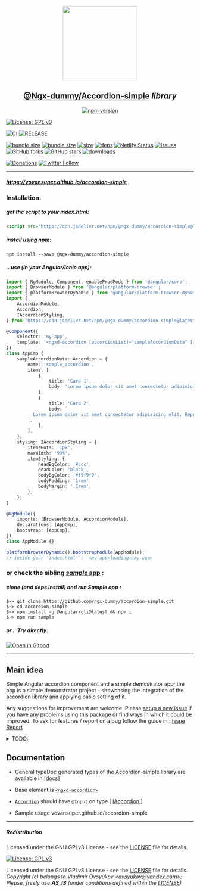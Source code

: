<center>
  <a href="https://www.npmjs.com/package/@ngx-dummy/accordion-simple" target="_blank">
    <p align="center">
      <img src="https://avatars3.githubusercontent.com/u/62136587?s=400&u=4580be0183d1496d982253d3a0d803de82465626&v=4" width="200" height="200" />
    </p>
  </a>
  <h2 align="center"><b style="color: teal;"><a href="https://www.npmjs.com/package/@ngx-dummy/accordion-simple" target="_blank">@Ngx-dummy/Accordion-simple</a></b> <i>library</i></h2>

[![npm version](https://badge.fury.io/js/%40ngx-dummy%2Faccordion-simple.png)](https://badge.fury.io/js/%40ngx-dummy%2Faccordion-simple)

</center>

[![License: GPL v3](https://img.shields.io/badge/License-GPLv3-blue.svg)](LICENSE)

<!-- ![NPM Deploy](https://github.com/VovanSuper/accordion-simple/workflows/npm-deploy/badge.svg)
![Github Pages Deploy](https://github.com/VovanSuper/accordion-simple/workflows/ghp-deploy/badge.svg) -->

![CI](https://github.com/VovanSuper/accordion-simple/workflows/CI/badge.svg)
![RELEASE](https://github.com/VovanSuper/accordion-simple/workflows/RELEASE/badge.svg)

[![bundle size](https://badgen.net/bundlephobia/minzip/@ngx-dummy/accordion-simple)](https://bundlephobia.com/result?p=@ngx-dummy/accordion-simple)
[![bundle size](https://badgen.net/bundlephobia/min/@ngx-dummy/accordion-simple)](https://bundlephobia.com/result?p=@ngx-dummy/accordion-simple)
[![size](https://badgen.net/packagephobia/publish/@ngx-dummy/accordion-simple)](https://bundlephobia.com/result?p=ngx-dummy/accordion-simple)
[![deps](https://david-dm.org/ngx-dummy/accordion-simple.svg)](https://david-dm.org/ngx-dummy/accordion-simpe)
[![Netlify Status](https://api.netlify.com/api/v1/badges/f5233cc1-3156-4033-9d43-5db2b6cd351b/deploy-status)](https://accordion-simple-tester.netlify.app/)
[![Issues](https://img.shields.io/github/issues/vovansuper/accordion-simple)](https://github.com/VovanSuper/accordion-simple/issues)
[![GitHub forks](https://img.shields.io/github/forks/ngx-dummy/accordion-simple.svg?style=social&label=Fork)](https://github.com/ngx-dummy/accordion-simple/fork)
[![GitHub stars](https://img.shields.io/github/stars/ngx-dummy/accordion-simple.svg?style=social&label=Star)](https://github.com/ngx-dummy/accordion-simple)
[![downloads](https://data.jsdelivr.com/v1/package/npm/@ngx-dummy/accordion-simple/badge)](https://www.jsdelivr.com/package/npm/@ngx-dummy/accordion-simple)

[![Donations](https://img.shields.io/badge/Donate-PayPal-green.svg)](https://paypal.me/ovsyukov)
[![Twitter Follow](https://img.shields.io/twitter/follow/OvsyukovV.svg?style=social)](https://twitter.com/OvsyukovV)

---

##### https://vovansuper.github.io/accordion-simple

### Installation:

##### get the script to your _index.html_:

```html
<script src="https://cdn.jsdelivr.net/npm/@ngx-dummy/accordion-simple@latest/bundles/ngx-dummy-accordion-simple.umd.js"></script>
```

##### install using **npm**:

```shell
npm install --save @ngx-dummy/accordion-simple
```

##### .. use (_in your Angular/Ionic app_):

```typescript
import { NgModule, Component, enableProdMode } from '@angular/core';
import { BrowserModule } from '@angular/platform-browser';
import { platformBrowserDynamic } from '@angular/platform-browser-dynamic';
import {
	AccordionModule,
	Accordion,
	IAccordionStyling,
} from 'https://cdn.jsdelivr.net/npm/@ngx-dummy/accordion-simple@latest/bundles/ngx-dummy-accordion-simple.umd.min.js';

@Component({
	selector: 'my-app',
	template: '<ngxd-accordion [accordionList]="sampleAccordionData" [accordionStyling]="styling"></ngxd-accordion>',
})
class AppCmp {
	sampleAccordionData: Accordion = {
		name: 'sample_accordion',
		items: [
			{
				title: 'Card 1',
				body: 'Lorem ipsum dolor sit amet consectetur adipisicing elit. Reprehenderit vero quo, veritatis ex atque voluptate dolore unde quas. Veritatis doloremque optio dignissimos enim voluptatum voluptas nemo suscipit commodi. Adipisci, ratione',
			},
			{
				title: 'Card 2',
				body: `
          Lorem ipsum dolor sit amet consectetur adipisicing elit. Reprehenderit vero quo, veritatis ex atque voluptate dolore unde quas.
        `,
			},
		],
	};
	styling: IAccordionStyling = {
		itemsGuts: '1px',
		maxWidth: '99%',
		itemStyling: {
			headBgColor: '#ccc',
			headColor: 'black',
			bodyBgColor: '#f9f9f9',
			bodyPadding: '1rem',
			bodyMargin: '.1rem',
		},
	};
}

@NgModule({
	imports: [BrowserModule, AccordionModule],
	declarations: [AppCmp],
	bootstrap: [AppCmp],
})
class AppModule {}

platformBrowserDynamic().bootstrapModule(AppModule);
// inside your 'index.html' :  <my-app>loading</my-app>
```

### or check the sibling [_sample_ app](https://github.com/VovanSuper/accordion-simple/tree/master/projects/accordion-sample) :

##### clone _(and deps install)_ and run Sample app :

```shell
$~> git clone https://github.com/ngx-dummy/accordion-simple.git
$~> cd accordion-simple
$~> npm install -g @angular/cli@latest && npm i
$~> npm run sample
```

##### **or .. Try _directly_:**

[![Open in Gitpod](https://gitpod.io/button/open-in-gitpod.svg)](https://gitpod.io/#https://github.com/vovansuper/accordion-simple)

---

## Main idea

Simple Angular accordion component and a simple demostrator app; the app is a simple demonstrator project - showcasing the integration of the accordion library and applying basic setting of it.

Any suggestions for improvement are welcome. Please [setup a new issue](https://github.com/VovanSuper/accordion-simple/issues/new) if you have any problems using this package or find ways in which it could be improved.
To ask for features / report on a bug follow the guide in : [Issue Report](./.github/ISSUE_TEMPLATE/bug_report.md)

<details closed>
<summary>TODO:</summary>

- [ ] Dynamic styling of accordion and accordion items (headers, bodies...)

</details>

## Documentation

- General typeDoc generated types of the Accordion-simple library are available in [[docs](./docs/typedocs/index.html)]

- Base element is [`<ngxd-accordion>`](./projects/@ngx-dummy/accordion-simple/src/lib/accordion.component.ts)

- [`Accordion`](./projects/@ngx-dummy/accordion-simple/src/lib/accordion.component.ts) should have `@Input` on type [ [IAccordion ](./projects/@ngx-dummy/accordion-simple/src/lib/settings/IAccordion.ts)]

- Sample usage vovansuper.github.io/accordion-simple

---

##### Redistribution

Licensed under the GNU GPLv3 License - see the [LICENSE](LICENSE) file for details.

[![License: GPL v3](https://img.shields.io/badge/License-GPLv3-blue.svg)](LICENSE)

Licensed under the GNU GPLv3 License - see the [LICENSE](LICENSE) file for details.
_Copyright (c) belongs to Vladimir Ovsyukov <<ovsyukov@yandex.com>>; Please, freely use **AS_IS** (under conditions defined within the [LICENSE](LICENSE))_
